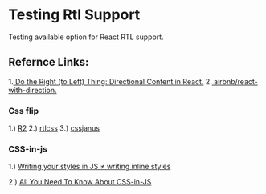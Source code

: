# Testing Rtl Support

Testing available option for React RTL support.

## Refernce Links:

1.[ Do the Right (to Left) Thing: Directional Content in React.](https://www.youtube.com/watch?v=dZ9vQYSNVyo&t=180s) 
2.[ airbnb/react-with-direction.](https://github.com/airbnb/react-with-direction)

### Css flip

1.) [R2](https://github.com/ded/R2)
2.) [rtlcss](https://rtlcss.com/index.html)
3.) [cssjanus](https://github.com/cssjanus/cssjanus)

### CSS-in-js
1.) [Writing your styles in JS ≠ writing inline styles](https://mxstbr.blog/2016/11/inline-styles-vs-css-in-js/) 

2.) [All You Need To Know About CSS-in-JS](https://hackernoon.com/all-you-need-to-know-about-css-in-js-984a72d48ebc)

